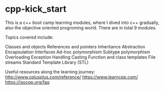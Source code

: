 # cpp-kick_start
This is a c++ boot camp learning modules, where I dived into c++ gradually, also the objective oriented progroming world. There are in total 9 modules.

Topics covered include:

  Classes and objects
  References and pointers
  Inheritance
  Abstraction
  Encapsulation
  Interfaces
  Ad-hoc polymorphism
  Subtype polymorphism
  Overloading
  Exception Handling
  Casting
  Function and class templates
  File streams
  Standard Template Library (STL)
  
  Useful resources along the learning journey:
  http://www.cplusplus.com/reference/
  https://www.learncpp.com/
  https://isocpp.org/faq
  
